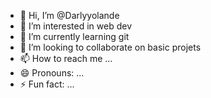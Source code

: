 - 👋 Hi, I’m @Darlyyolande
- 👀 I’m interested in web dev
- 🌱 I’m currently learning git
- 💞️ I’m looking to collaborate on basic projets
- 📫 How to reach me ...
- 😄 Pronouns: ...
- ⚡ Fun fact: ...

<!---
Darlyyolande/Darlyyolande is a ✨ special ✨ repository because its `README.md` (this file) appears on your GitHub profile.
You can click the Preview link to take a look at your changes.
--->
